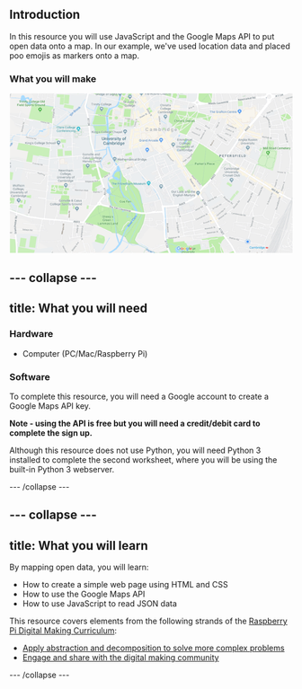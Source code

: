 ## Introduction

In this resource you will use JavaScript and the Google Maps API to put open data onto a map. In our example, we've used location data and placed poo emojis as markers onto a map.

### What you will make

![Animation showing poo emoji markers being placed on Google Maps](images/poomap.gif)

--- collapse ---
---
title: What you will need
---

### Hardware

* Computer (PC/Mac/Raspberry Pi)

### Software

To complete this resource, you will need a Google account to create a Google Maps API key.

**Note - using the API is free but you will need a credit/debit card to complete the sign up.**

Although this resource does not use Python, you will need Python 3 installed to complete the second worksheet, where you will be using the built-in Python 3 webserver.

--- /collapse ---

--- collapse ---
---
title: What you will learn
---

By mapping open data, you will learn:

- How to create a simple web page using HTML and CSS
- How to use the Google Maps API
- How to use JavaScript to read JSON data

This resource covers elements from the following strands of the [Raspberry Pi Digital Making Curriculum](https://www.raspberrypi.org/curriculum/):

- [Apply abstraction and decomposition to solve more complex problems](https://www.raspberrypi.org/curriculum/programming/developer)
- [Engage and share with the digital making community](https://www.raspberrypi.org/curriculum/community-and-sharing/creator)

--- /collapse ---
